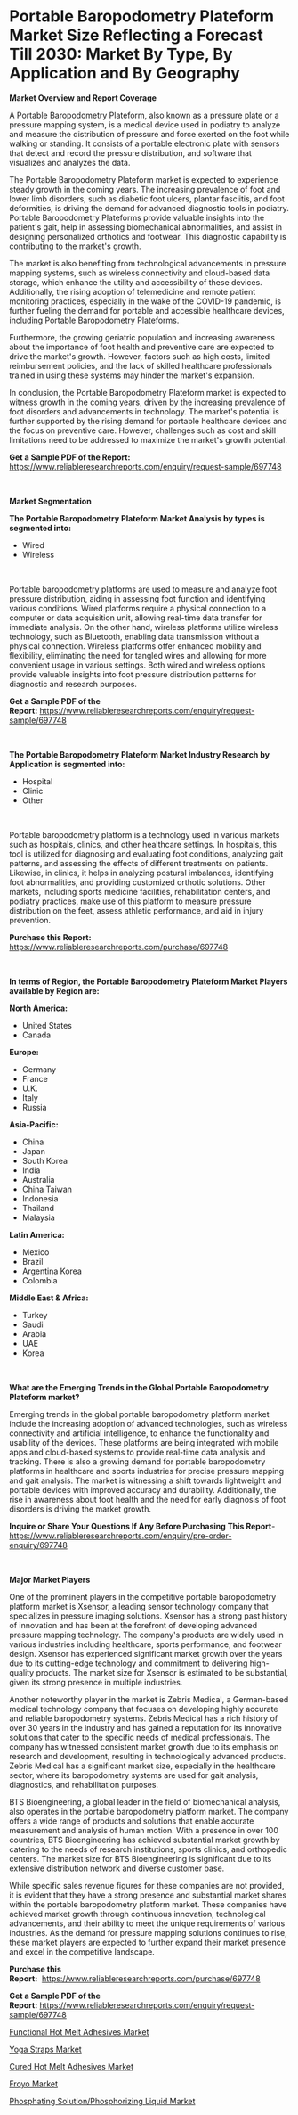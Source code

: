 <p><h1>Portable Baropodometry Plateform Market Size Reflecting a Forecast Till 2030: Market By Type, By Application and By Geography</h1></p><p><strong>Market Overview and Report Coverage</strong></p>
<p><p>A Portable Baropodometry Plateform, also known as a pressure plate or a pressure mapping system, is a medical device used in podiatry to analyze and measure the distribution of pressure and force exerted on the foot while walking or standing. It consists of a portable electronic plate with sensors that detect and record the pressure distribution, and software that visualizes and analyzes the data.</p><p>The Portable Baropodometry Plateform market is expected to experience steady growth in the coming years. The increasing prevalence of foot and lower limb disorders, such as diabetic foot ulcers, plantar fasciitis, and foot deformities, is driving the demand for advanced diagnostic tools in podiatry. Portable Baropodometry Plateforms provide valuable insights into the patient's gait, help in assessing biomechanical abnormalities, and assist in designing personalized orthotics and footwear. This diagnostic capability is contributing to the market's growth.</p><p>The market is also benefiting from technological advancements in pressure mapping systems, such as wireless connectivity and cloud-based data storage, which enhance the utility and accessibility of these devices. Additionally, the rising adoption of telemedicine and remote patient monitoring practices, especially in the wake of the COVID-19 pandemic, is further fueling the demand for portable and accessible healthcare devices, including Portable Baropodometry Plateforms.</p><p>Furthermore, the growing geriatric population and increasing awareness about the importance of foot health and preventive care are expected to drive the market's growth. However, factors such as high costs, limited reimbursement policies, and the lack of skilled healthcare professionals trained in using these systems may hinder the market's expansion.</p><p>In conclusion, the Portable Baropodometry Plateform market is expected to witness growth in the coming years, driven by the increasing prevalence of foot disorders and advancements in technology. The market's potential is further supported by the rising demand for portable healthcare devices and the focus on preventive care. However, challenges such as cost and skill limitations need to be addressed to maximize the market's growth potential.</p></p>
<p><strong>Get a Sample PDF of the Report:</strong> <a href="https://www.reliableresearchreports.com/enquiry/request-sample/697748">https://www.reliableresearchreports.com/enquiry/request-sample/697748</a></p>
<p>&nbsp;</p>
<p><strong>Market Segmentation</strong></p>
<p><strong>The Portable Baropodometry Plateform Market Analysis by types is segmented into:</strong></p>
<p><ul><li>Wired</li><li>Wireless</li></ul></p>
<p>&nbsp;</p>
<p><p>Portable baropodometry platforms are used to measure and analyze foot pressure distribution, aiding in assessing foot function and identifying various conditions. Wired platforms require a physical connection to a computer or data acquisition unit, allowing real-time data transfer for immediate analysis. On the other hand, wireless platforms utilize wireless technology, such as Bluetooth, enabling data transmission without a physical connection. Wireless platforms offer enhanced mobility and flexibility, eliminating the need for tangled wires and allowing for more convenient usage in various settings. Both wired and wireless options provide valuable insights into foot pressure distribution patterns for diagnostic and research purposes.</p></p>
<p><strong>Get a Sample PDF of the Report:</strong>&nbsp;<a href="https://www.reliableresearchreports.com/enquiry/request-sample/697748">https://www.reliableresearchreports.com/enquiry/request-sample/697748</a></p>
<p>&nbsp;</p>
<p><strong>The Portable Baropodometry Plateform Market Industry Research by Application is segmented into:</strong></p>
<p><ul><li>Hospital</li><li>Clinic</li><li>Other</li></ul></p>
<p>&nbsp;</p>
<p><p>Portable baropodometry platform is a technology used in various markets such as hospitals, clinics, and other healthcare settings. In hospitals, this tool is utilized for diagnosing and evaluating foot conditions, analyzing gait patterns, and assessing the effects of different treatments on patients. Likewise, in clinics, it helps in analyzing postural imbalances, identifying foot abnormalities, and providing customized orthotic solutions. Other markets, including sports medicine facilities, rehabilitation centers, and podiatry practices, make use of this platform to measure pressure distribution on the feet, assess athletic performance, and aid in injury prevention.</p></p>
<p><strong>Purchase this Report:</strong>&nbsp; <a href="https://www.reliableresearchreports.com/purchase/697748">https://www.reliableresearchreports.com/purchase/697748</a></p>
<p>&nbsp;</p>
<p><strong>In terms of Region, the Portable Baropodometry Plateform Market Players available by Region are:</strong></p>
<p>
    <p> <strong> North America: </strong>
        <ul>
            <li>United States</li>
            <li>Canada</li>
        </ul>
        </p> 
    <p> <strong> Europe: </strong>
        <ul>
            <li>Germany</li>
            <li>France</li>
            <li>U.K.</li>
            <li>Italy</li>
            <li>Russia</li>
        </ul>
        </p> 
    <p> <strong> Asia-Pacific: </strong>
        <ul>
            <li>China</li>
            <li>Japan</li>
            <li>South Korea</li>
            <li>India</li>
            <li>Australia</li>
            <li>China Taiwan</li>
            <li>Indonesia</li>
            <li>Thailand</li>
            <li>Malaysia</li>
        </ul>
        </p> 
    <p> <strong> Latin America: </strong>
        <ul>
            <li>Mexico</li>
            <li>Brazil</li>
            <li>Argentina Korea</li>
            <li>Colombia</li>
        </ul>
        </p> 
    <p> <strong> Middle East & Africa: </strong>
        <ul>
            <li>Turkey</li>
            <li>Saudi</li>
            <li>Arabia</li>
            <li>UAE</li>
            <li>Korea</li>
        </ul>
    </p>
    </p>
<p>&nbsp;</p>
<p><strong>What are the Emerging Trends in the Global Portable Baropodometry Plateform market?</strong></p>
<p><p>Emerging trends in the global portable baropodometry platform market include the increasing adoption of advanced technologies, such as wireless connectivity and artificial intelligence, to enhance the functionality and usability of the devices. These platforms are being integrated with mobile apps and cloud-based systems to provide real-time data analysis and tracking. There is also a growing demand for portable baropodometry platforms in healthcare and sports industries for precise pressure mapping and gait analysis. The market is witnessing a shift towards lightweight and portable devices with improved accuracy and durability. Additionally, the rise in awareness about foot health and the need for early diagnosis of foot disorders is driving the market growth.</p></p>
<p><strong>Inquire or Share Your Questions If Any Before Purchasing This Report</strong>- <a href="https://www.reliableresearchreports.com/enquiry/pre-order-enquiry/697748">https://www.reliableresearchreports.com/enquiry/pre-order-enquiry/697748</a></p>
<p>&nbsp;</p>
<p><strong>Major Market Players</strong></p>
<p><p>One of the prominent players in the competitive portable baropodometry platform market is Xsensor, a leading sensor technology company that specializes in pressure imaging solutions. Xsensor has a strong past history of innovation and has been at the forefront of developing advanced pressure mapping technology. The company's products are widely used in various industries including healthcare, sports performance, and footwear design. Xsensor has experienced significant market growth over the years due to its cutting-edge technology and commitment to delivering high-quality products. The market size for Xsensor is estimated to be substantial, given its strong presence in multiple industries.</p><p>Another noteworthy player in the market is Zebris Medical, a German-based medical technology company that focuses on developing highly accurate and reliable baropodometry systems. Zebris Medical has a rich history of over 30 years in the industry and has gained a reputation for its innovative solutions that cater to the specific needs of medical professionals. The company has witnessed consistent market growth due to its emphasis on research and development, resulting in technologically advanced products. Zebris Medical has a significant market size, especially in the healthcare sector, where its baropodometry systems are used for gait analysis, diagnostics, and rehabilitation purposes.</p><p>BTS Bioengineering, a global leader in the field of biomechanical analysis, also operates in the portable baropodometry platform market. The company offers a wide range of products and solutions that enable accurate measurement and analysis of human motion. With a presence in over 100 countries, BTS Bioengineering has achieved substantial market growth by catering to the needs of research institutions, sports clinics, and orthopedic centers. The market size for BTS Bioengineering is significant due to its extensive distribution network and diverse customer base.</p><p>While specific sales revenue figures for these companies are not provided, it is evident that they have a strong presence and substantial market shares within the portable baropodometry platform market. These companies have achieved market growth through continuous innovation, technological advancements, and their ability to meet the unique requirements of various industries. As the demand for pressure mapping solutions continues to rise, these market players are expected to further expand their market presence and excel in the competitive landscape.</p></p>
<p><strong>Purchase this Report:</strong>&nbsp;&nbsp;<a href="https://www.reliableresearchreports.com/purchase/697748">https://www.reliableresearchreports.com/purchase/697748</a></p>
<p></p>
<p><strong>Get a Sample PDF of the Report:</strong>&nbsp;<a href="https://www.reliableresearchreports.com/enquiry/request-sample/697748">https://www.reliableresearchreports.com/enquiry/request-sample/697748</a></p>
<p><p><a href="https://www.linkedin.com/pulse/decoding-functional-hot-melt-adhesives-market-deep/">Functional Hot Melt Adhesives Market</a></p><p><a href="https://medium.com/@loririce03/yoga-straps-market-size-growth-forecast-2023-2030-9cb48ea61a9e">Yoga Straps Market</a></p><p><a href="https://www.linkedin.com/pulse/cured-hot-melt-adhesives-market-size-growth/">Cured Hot Melt Adhesives Market</a></p><p><a href="https://medium.com/@brayanborer/froyo-market-size-growth-forecast-2023-2030-fb95013fa53b">Froyo Market</a></p><p><a href="https://www.linkedin.com/pulse/phosphating-solutionphosphorizing-liquid-market-share-amp/">Phosphating Solution/Phosphorizing Liquid Market</a></p></p>
